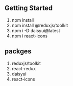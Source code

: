 
## Getting Started
1. npm install
2. npm install @reduxjs/toolkit
3. npm i -D daisyui@latest
4. npm i react-icons


## packges 
1. reduxjs/toolkit
2. react-redux
3. daisyui
4. react-icons